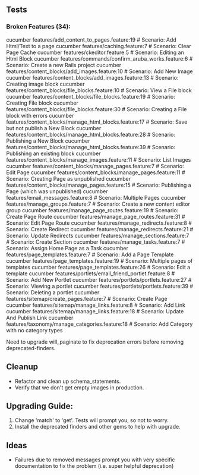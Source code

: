 ## Tests

### Broken Features (34):

cucumber features/add_content_to_pages.feature:19 # Scenario: Add Html/Text to a page
cucumber features/caching.feature:7 # Scenario: Clear Page Cache
cucumber features/ckeditor.feature:5 # Scenario: Editing an Html Block
cucumber features/commands/confirm_aruba_works.feature:6 # Scenario: Create a new Rails project
cucumber features/content_blocks/add_images.feature:10 # Scenario: Add New Image
cucumber features/content_blocks/add_images.feature:13 # Scenario: Creating image block
cucumber features/content_blocks/file_blocks.feature:10 # Scenario: View a File block
cucumber features/content_blocks/file_blocks.feature:19 # Scenario: Creating File block
cucumber features/content_blocks/file_blocks.feature:30 # Scenario: Creating a File block with errors
cucumber features/content_blocks/manage_html_blocks.feature:17 # Scenario: Save but not publish a New Block
cucumber features/content_blocks/manage_html_blocks.feature:28 # Scenario: Publishing a New Block
cucumber features/content_blocks/manage_html_blocks.feature:39 # Scenario: Publishing an existing block
cucumber features/content_blocks/manage_images.feature:11 # Scenario: List Images
cucumber features/content_blocks/manage_pages.feature:7 # Scenario: Edit Page
cucumber features/content_blocks/manage_pages.feature:11 # Scenario: Creating Page as unpublished
cucumber features/content_blocks/manage_pages.feature:15 # Scenario: Publishing a Page (which was unpublished)
cucumber features/email_messages.feature:8 # Scenario: Multiple Pages
cucumber features/manage_groups.feature:7 # Scenario: Create a new content editor group
cucumber features/manage_page_routes.feature:19 # Scenario: Create Page Route
cucumber features/manage_page_routes.feature:31 # Scenario: Edit Page Route
cucumber features/manage_redirects.feature:8 # Scenario: Create Redirect
cucumber features/manage_redirects.feature:21 # Scenario: Update Redirects
cucumber features/manage_sections.feature:7 # Scenario: Create Section
cucumber features/manage_tasks.feature:7 # Scenario: Assign Home Page as a Task
cucumber features/page_templates.feature:7 # Scenario: Add a Page Template
cucumber features/page_templates.feature:19 # Scenario: Multiple pages of templates
cucumber features/page_templates.feature:26 # Scenario: Edit a template
cucumber features/portlets/email_friend_portlet.feature:8 # Scenario: Add New Portlet
cucumber features/portlets/portlets.feature:27 # Scenario: Viewing a portlet
cucumber features/portlets/portlets.feature:39 # Scenario: Deleting a portlet
cucumber features/sitemap/create_pages.feature:7 # Scenario: Create Page
cucumber features/sitemap/manage_links.feature:8 # Scenario: Add Link
cucumber features/sitemap/manage_links.feature:18 # Scenario: Update And Publish Link
cucumber features/taxonomy/manage_categories.feature:18 # Scenario: Add Category with no category types

Need to upgrade will_paginate to fix deprecation errors before removing deprecated-finders.

## Cleanup

* Refactor and clean up schema_statements.
* Verify that we don't get empty images in production.

## Upgrading Guide:

1. Change 'match' to 'get'. Tests will prompt you, so not to worry.
2. Install the deprecated finders and other gems to help with upgrade.


## Ideas

* Failures due to removed messages prompt you with very specific documentation to fix the problem (i.e. super helpful deprecation)
